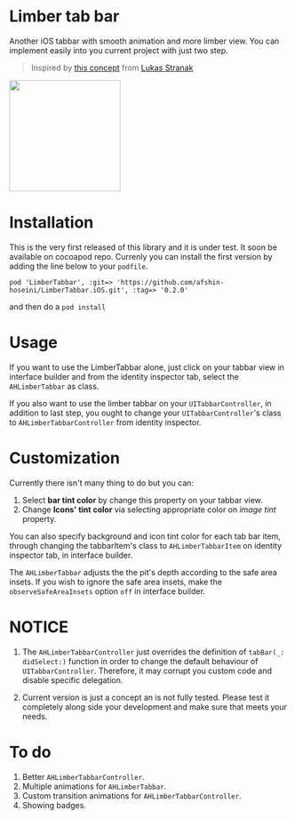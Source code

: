 # Limber tab bar
Another iOS tabbar with smooth animation and more limber view. You can implement easily into you current project with just two step.
> Inspired by [this concept](https://dribbble.com/shots/6005981-Tab-Bar-Animation-nr-2) from [Lukas Stranak](https://dribbble.com/LukasStranak)



<img height="200px" src="Resources/simpleUsage.gif">



# Installation
This is the very first released of this library and it is under test. It soon be available on cocoapod repo. Currenly you can install the first version by adding the line below to your `podfile`.

```
pod 'LimberTabbar', :git=> 'https://github.com/afshin-hoseini/LimberTabbar.iOS.git', :tag=> '0.2.0'
```

and then do a `pod install`

# Usage

If you want to use the LimberTabbar alone, just click on your tabbar view in interface builder and from the identity inspector tab, select the `AHLimberTabbar` as class.

If you also want to use the limber tabbar on your `UITabbarController`, in addition to last step, you ought to change your `UITabbarController`'s class to `AHLimberTabbarController` from identity inspector.

# Customization

Currently there isn't many thing to do but you can:

1. Select **bar tint color** by change this property on your tabbar view.
2. Change **Icons' tint color** via selecting appropriate color on  *image tint* property.

You can also specify background and icon tint color for each tab bar item, through changing the tabbarItem's class to `AHLimberTabbarItem` on identity inspector tab, in interface builder.

The `AHLimberTabbar` adjusts the the pit's depth according to the safe area insets. If you wish to ignore the safe area insets, make the `observeSafeAreaInsets` option `off` in interface builder.

# NOTICE
1.  The `AHLimberTabbarController` just overrides the definition of `tabBar(_: didSelect:)` function in order to change the default behaviour of `UITabbarController`. Therefore, it may corrupt you custom code and disable specific delegation.

2.  Current version is just a concept an is not fully tested. Please test it completely along side your development and make sure that meets your needs.

# To do

1. Better `AHLimberTabbarController`.
2. Multiple animations for `AHLimberTabbar`.
3. Custom transition animations for `AHLimberTabbarController`.
4. Showing badges.

